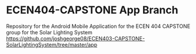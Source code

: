 # ECEN404-CAPSTONE App Branch
Repository for the Android Mobile Application for the ECEN 404 CAPSTONE group for the Solar Lighting System
https://github.com/joshgeorge08/ECEN403-CAPSTONE-SolarLightingSystem/tree/master/app
